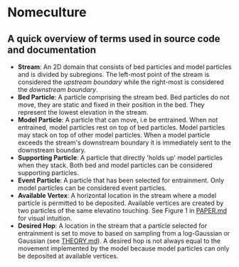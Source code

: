 # Nomeculture

## A quick overview of terms used in source code and documentation

- **Stream**: An 2D domain that consists of bed particles and model particles and is divided by subregions. The left-most point of the stream is considered the _upstream boundary_ while the right-most is considered the _downstream boundary_.
- **Bed Particle**: A particle comprising the stream bed. Bed particles do not move, they are static and fixed in their position in the bed. They represent the lowest elevation in the stream.
- **Model Particle**: A particle that can move, i.e be entrained. When not entrained, model particles rest on top of bed particles. Model particles may stack on top of other model particles. When a model particle exceeds the stream's downstream boundary it is immediately sent to the downstream boundary.
- **Supporting Particle**: A particle that directly 'holds up' model particles when they stack. Both bed and model particles can be considered supporting particles.
- **Event Particle**: A particle that has been selected for entrainment. Only model particles can be considered event particles.
- **Available Vertex**: A horizontal location in the stream where a model particle is permitted to be deposited. Available vertices are created by two particles of the same elevatino touching. See Figure 1 in [PAPER.md](https://github.com/szwiep/py_SBeLT/blob/master/paper/paper.md) for visual intuition.
- **Desired Hop**: A location in the stream that a particle selected for entrainment is set to move to based on sampling from a log-Gaussian or Gaussian (see [THEORY.md](https://github.com/szwiep/py_SBeLT/blob/master/THEORY.md)). A desired hop is not always equal to the movement implemented by the model because model particles can only be deposited at available vertices.
